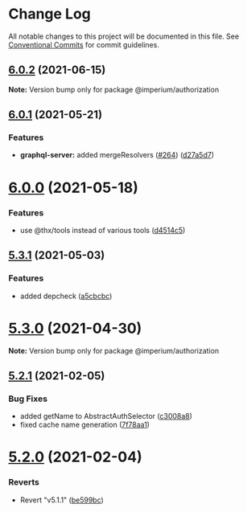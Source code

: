 # Change Log

All notable changes to this project will be documented in this file.
See [Conventional Commits](https://conventionalcommits.org) for commit guidelines.

## [6.0.2](https://github.com/darkadept/imperium/compare/v6.0.1...v6.0.2) (2021-06-15)

**Note:** Version bump only for package @imperium/authorization





## [6.0.1](https://github.com/darkadept/imperium/compare/v6.0.0...v6.0.1) (2021-05-21)


### Features

* **graphql-server:** added mergeResolvers ([#264](https://github.com/darkadept/imperium/issues/264)) ([d27a5d7](https://github.com/darkadept/imperium/commit/d27a5d72ae37ddf628c3304270707dd35d8a4805))





# [6.0.0](https://github.com/darkadept/imperium/compare/v5.3.4...v6.0.0) (2021-05-18)


### Features

* use @thx/tools instead of various tools ([d4514c5](https://github.com/darkadept/imperium/commit/d4514c5271e80398a5486b44174bca0f1de9ff7e))





## [5.3.1](https://github.com/darkadept/imperium/compare/v5.3.0...v5.3.1) (2021-05-03)


### Features

* added depcheck ([a5cbcbc](https://github.com/darkadept/imperium/commit/a5cbcbc9dea9a0d02dcedc9f3aaa3c4548da2987))





# [5.3.0](https://github.com/darkadept/imperium/compare/v5.2.1...v5.3.0) (2021-04-30)

**Note:** Version bump only for package @imperium/authorization





## [5.2.1](https://github.com/darkadept/imperium/compare/v5.2.0...v5.2.1) (2021-02-05)


### Bug Fixes

* added getName to AbstractAuthSelector ([c3008a8](https://github.com/darkadept/imperium/commit/c3008a82f3fb2de362d197e2d874374c2510aa98))
* fixed cache name generation ([7f78aa1](https://github.com/darkadept/imperium/commit/7f78aa1a58d5fe035445a9ed2542f9fa5d3273b3))





# [5.2.0](https://github.com/darkadept/imperium/compare/v5.1.2...v5.2.0) (2021-02-04)


### Reverts

* Revert "v5.1.1" ([be599bc](https://github.com/darkadept/imperium/commit/be599bc0c80b385beb6b30e592ba41ee941da299))
